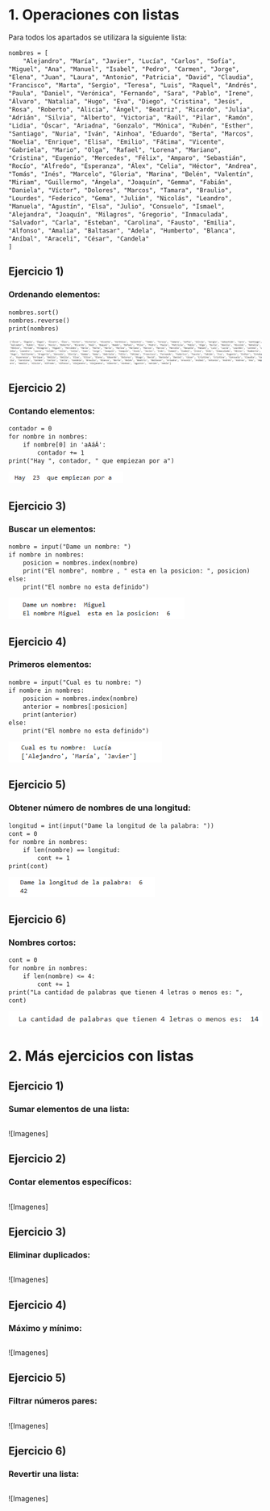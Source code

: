 # 1. Operaciones con listas
Para todos los apartados se utilizara la siguiente lista:
```
nombres = [
    "Alejandro", "María", "Javier", "Lucía", "Carlos", "Sofía", "Miguel", "Ana", "Manuel", "Isabel", "Pedro", "Carmen", "Jorge", "Elena", "Juan", "Laura", "Antonio", "Patricia", "David", "Claudia", "Francisco", "Marta", "Sergio", "Teresa", "Luis", "Raquel", "Andrés", "Paula", "Daniel", "Verónica", "Fernando", "Sara", "Pablo", "Irene", "Álvaro", "Natalia", "Hugo", "Eva", "Diego", "Cristina", "Jesús", "Rosa", "Roberto", "Alicia", "Ángel", "Beatriz", "Ricardo", "Julia", "Adrián", "Silvia", "Alberto", "Victoria", "Raúl", "Pilar", "Ramón", "Lidia", "Óscar", "Ariadna", "Gonzalo", "Mónica", "Rubén", "Esther", "Santiago", "Nuria", "Iván", "Ainhoa", "Eduardo", "Berta", "Marcos", "Noelia", "Enrique", "Elisa", "Emilio", "Fátima", "Vicente", "Gabriela", "Mario", "Olga", "Rafael", "Lorena", "Mariano", "Cristina", "Eugenio", "Mercedes", "Félix", "Amparo", "Sebastián", "Rocío", "Alfredo", "Esperanza", "Álex", "Celia", "Héctor", "Andrea", "Tomás", "Inés", "Marcelo", "Gloria", "Marina", "Belén", "Valentín", "Miriam", "Guillermo", "Ángela", "Joaquín", "Gemma", "Fabián", "Daniela", "Víctor", "Dolores", "Marcos", "Tamara", "Braulio", "Lourdes", "Federico", "Gema", "Julián", "Nicolás", "Leandro", "Manuela", "Agustín", "Elsa", "Julio", "Consuelo", "Ismael", "Alejandra", "Joaquín", "Milagros", "Gregorio", "Inmaculada", "Salvador", "Carla", "Esteban", "Carolina", "Fausto", "Emilia", "Alfonso", "Amalia", "Baltasar", "Adela", "Humberto", "Blanca", "Aníbal", "Araceli", "César", "Candela"
]
```

## Ejercicio 1) 
### Ordenando elementos:
```
nombres.sort()
nombres.reverse()
print(nombres)
```
![Imagenes](./Imagenes/EjercicioListas1.1.png)

## Ejercicio 2) 
### Contando elementos:
```
contador = 0 
for nombre in nombres: 
    if nombre[0] in 'aAáÁ':
        contador += 1 
print("Hay ", contador, " que empiezan por a")
```
![Imagenes](./Imagenes/EjercicioListas1.2.png)

## Ejercicio 3) 
### Buscar un elementos:
```
nombre = input("Dame un nombre: ")
if nombre in nombres:
    posicion = nombres.index(nombre)
    print("El nombre", nombre , " esta en la posicion: ", posicion)
else:
    print("El nombre no esta definido")
```
![Imagenes](./Imagenes/EjercicioListas1.3.png)


## Ejercicio 4) 
### Primeros elementos:
```
nombre = input("Cual es tu nombre: ")
if nombre in nombres:
    posicion = nombres.index(nombre)
    anterior = nombres[:posicion]
    print(anterior)
else:
    print("El nombre no esta definido")
```
![Imagenes](./Imagenes/EjercicioListas1.4.png)

## Ejercicio 5) 
### Obtener número de nombres de una longitud:
```
longitud = int(input("Dame la longitud de la palabra: "))
cont = 0
for nombre in nombres:
    if len(nombre) == longitud:
        cont += 1
print(cont)
```
![Imagenes](./Imagenes/EjercicioListas1.5.png)

## Ejercicio 6) 
### Nombres cortos: 
```
cont = 0
for nombre in nombres:
    if len(nombre) <= 4:
        cont += 1
print("La cantidad de palabras que tienen 4 letras o menos es: ", cont)
```
![Imagenes](./Imagenes/EjercicioListas1.6.png)



# 2. Más ejercicios con listas

## Ejercicio 1)
### Sumar elementos de una lista:
```

```
![Imagenes]

## Ejercicio 2) 
### Contar elementos específicos:
```

```
![Imagenes]

## Ejercicio 3) 
### Eliminar duplicados:
```

```
![Imagenes]

## Ejercicio 4) 
### Máximo y mínimo: 
```

```
![Imagenes]

## Ejercicio 5) 
### Filtrar números pares:
```

```
![Imagenes]

## Ejercicio 6) 
### Revertir una lista:
```

```
![Imagenes]
